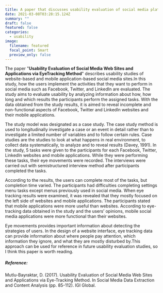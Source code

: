 ```yaml
---
title: A paper that discusses usability evaluation of social media platforms
date: 2021-03-08T03:28:15.124Z
summary: ""
draft: false
featured: false
categories:
  - usability
image:
  filename: featured
  focal_point: Smart
  preview_only: false
---
```

The paper "**Usability Evaluation of Social Media Web Sites and Applications via EyeTracking Method**" describes usability studies of website-based and mobile application-based social media sites.In this study, how the users implement the activities that they want to perform in social media such as Facebook, Twitter, and LinkedIn are evaluated. The study aims to evaluate usability by analyzing information about how, how long and which results the participants perform the assigned tasks. With the data obtained from the study results, it is aimed to reveal incomplete and non-functional aspects of Facebook, Twitter and LinkedIn websites and their mobile applications.

The study model was designated as a case study. The case study method is used to longitudinally investigate a case or an event in detail rather than to investigate a limited number of variables and to follow certain rules. Case studies are the studies to look at what happens in real environment, to collect data systematically, to analyze and to reveal results (Davey, 1991). In the study, 5 tasks were given to the participants for each Facebook, Twitter, LinkedIn websites and mobile applications. While they were performing these tasks, their eye movements were recorded. The interviews were carried out with semistructured interview method after participants completed the tasks.

According to the results, the users can complete most of the tasks, but completion time varied. The participants had difficulties completing settings menu tasks except menus previously used in social media. When eye tracking results were examined, it was revealed that they mostly focused on the left side of websites and mobile applications. The participants stated that mobile applications were more useful than websites. According to eye-tracking data obtained in the study and the users’ opinions, mobile social media applications were more functional than their websites.

Eye movements provides important information about detecting the strategies of users. In the design of a website interface, eye tracking data can provide information about where people pay attention, which information they ignore, and what they are mostly disturbed by.This approach can be used for reference in future usability evaluation studies, so I think this paper is worth reading.

##### **Reference:**

Mutlu-Bayraktar, D. (2017). Usability Evaluation of Social Media Web Sites and Applications via Eye-Tracking Method. In Social Media Data Extraction and Content Analysis (pp. 85-112). IGI Global.